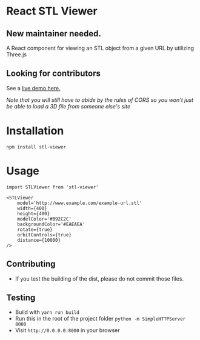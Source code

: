 # React STL Viewer

## New maintainer needed.

A React component for viewing an STL object from a given URL by utilizing Three.js

## Looking for contributors

See a <a href="http://chiedolabs.github.io/react-stl-viewer/" target="_blank">live demo here.</a>

*Note that you will still have to abide by the rules of CORS so you won't just be able to load a 3D file from someone else's site*

# Installation

	npm install stl-viewer

# Usage
	import STLViewer from 'stl-viewer'
	
	<STLViewer
   		model='http://www.example.com/example-url.stl'
    	width={400}
   		height={400}
    	modelColor='#B92C2C'
    	backgroundColor='#EAEAEA'
    	rotate={true}
    	orbitControls={true}
    	distance={10000}
  	/>

## Contributing

- If you test the building of the dist, please do not commit those files.

## Testing

- Build with `yarn run build`
- Run this in the root of the project folder `python -m SimpleHTTPServer 8000`
- Visit `http://0.0.0.0:8000` in your browser
